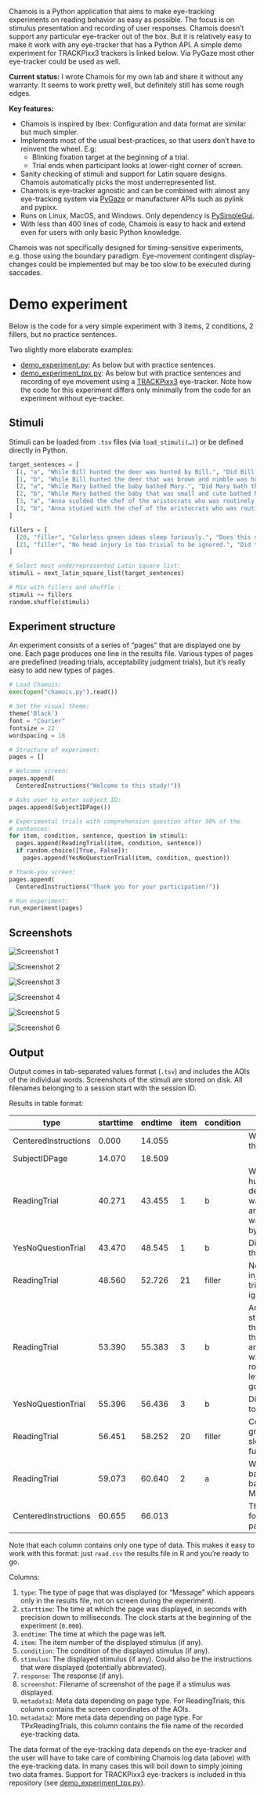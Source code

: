 
Chamois is a Python application that aims to make eye-tracking experiments on reading behavior as easy as possible.  The focus is on stimulus presentation and recording of user responses.  Chamois doesn’t support any particular eye-tracker out of the box.  But it is relatively easy to make it work with any eye-tracker that has a Python API.  A simple demo experiment for TRACKPixx3 trackers is linked below.  Via PyGaze most other eye-tracker could be used as well.

**Current status:** I wrote Chamois for my own lab and share it without any warranty.  It seems to work pretty well, but definitely still has some rough edges.

**Key features:**
- Chamois is inspired by Ibex: Configuration and data format are similar but much simpler.
- Implements most of the usual best-practices, so that users don’t have to reinvent the wheel.  E.g:
  - Blinking fixation target at the beginning of a trial.
  - Trial ends when participant looks at lower-right corner of screen.
- Sanity checking of stimuli and support for Latin square designs.  Chamois automatically picks the most underrepresented list.
- Chamois is eye-tracker agnostic and can be combined with almost any eye-tracking system via [PyGaze](https://www.pygaze.org/) or manufacturer APIs such as pylink and pypixx.
- Runs on Linux, MacOS, and Windows.  Only dependency is [PySimpleGui](https://www.pysimplegui.org).
- With less than 400 lines of code, Chamois is easy to hack and extend even for users with only basic Python knowledge.

Chamois was not specifically designed for timing-sensitive experiments, e.g. those using the boundary paradigm.  Eye-movement contingent display-changes could be implemented but may be too slow to be executed during saccades.

# Demo experiment

Below is the code for a very simple experiment with 3 items, 2 conditions, 2 fillers, but no practice sentences.

Two slightly more elaborate examples:
- [demo_experiment.py](https://github.com/tmalsburg/chamois/blob/main/demo_experiment.py): As below but with practice sentences.
- [demo_experiment_tpx.py](https://github.com/tmalsburg/chamois/blob/main/demo_experiment_tpx.py): As below but with practice sentences and recording of eye movement using a [TRACKPixx3](https://vpixx.com/products/trackpixx/) eye-tracker.  Note how the code for this experiment differs only minimally from the code for an experiment without eye-tracker.

## Stimuli

Stimuli can be loaded from `.tsv` files (via `load_stimuli(…)`) or be defined directly in Python.

``` python
target_sentences = [
  [1, "a", "While Bill hunted the deer was hunted by Bill.", "Did Bill hunt the deer?"],
  [1, "b", "While Bill hunted the deer that was brown and nimble was hunted by Bill.", "Did Bill hunt the deer?"],
  [2, "a", "While Mary bathed the baby bathed Mary.", "Did Mary bath the baby?"],
  [2, "b", "While Mary bathed the baby that was small and cute bathed Mary.", "Did Mary bath the baby?"],
  [3, "a", "Anna scolded the chef of the aristocrats who was routinely letting food go to waste.", "Did food go to waste?"],
  [3, "b", "Anna studied with the chef of the aristocrats who was routinely letting food go to waste.", "Did food go to waste?"],
]

fillers = [
  [20, "filler", "Colorless green ideas sleep furiously.", "Does this sentence make any sense at all?"],
  [21, "filler", "No head injury is too trivial to be ignored.", "Did that sentence make your brain hurt?"],
]

# Select most underrepresented Latin square list:
stimuli = next_latin_square_list(target_sentences)

# Mix with fillers and shuffle :
stimuli += fillers
random.shuffle(stimuli)
```

## Experiment structure

An experiment consists of a series of “pages” that are displayed one by one.  Each page produces one line in the results file.  Various types of pages are predefined (reading trials, acceptability judgment trials), but it’s really easy to add new types of pages.

``` python
# Load Chamois:
exec(open("chamois.py").read())

# Set the visual theme:
theme('Black')
font = "Courier"
fontsize = 22
wordspacing = 18

# Structure of experiment:
pages = []

# Welcome screen:
pages.append(
  CenteredInstructions("Welcome to this study!"))

# Asks user to enter subject ID:
pages.append(SubjectIDPage())

# Experimental trials with comprehension question after 50% of the
# sentences:
for item, condition, sentence, question in stimuli:
  pages.append(ReadingTrial(item, condition, sentence))
  if random.choice([True, False]):
    pages.append(YesNoQuestionTrial(item, condition, question))

# Thank-you screen:
pages.append(
  CenteredInstructions("Thank you for your participation!"))

# Run experiment:
run_experiment(pages)
```

## Screenshots

![Screenshot 1](images/screenshot_1.png)

![Screenshot 2](images/screenshot_2.png)

![Screenshot 3](images/screenshot_3.png)

![Screenshot 4](images/screenshot_4.png)

![Screenshot 5](images/screenshot_5.png)

![Screenshot 6](images/screenshot_6.png)

## Output

Output comes in tab-separated values format (`.tsv`) and includes the AOIs of the individual words.  Screenshots of the stimuli are stored on disk.  All filenames belonging to a session start with the session ID.

Results in table format:

| type                 | starttime | endtime | item | condition | stimulus                                                                                  | response  | screenshot                                                          | metadata1                                                       | metadata2 |
|----------------------|-----------|---------|------|-----------|-------------------------------------------------------------------------------------------|-----------|---------------------------------------------------------------------|-----------------------------------------------------------------|-----------|
| CenteredInstructions | 0.000     | 14.055  |      |           | Welcome to this study!                                                                    |           |                                                                     |                                                                 |           |
| SubjectIDPage        | 14.070    | 18.509  |      |           |                                                                                           | subject01 |                                                                     |                                                                 |           |
| ReadingTrial         | 40.271    | 43.455  | 1    | b         | While Bill hunted the deer that was brown and nimble was hunted by Bill.                  |           | `1579e43f-2b0d-4370-9169-057397713067_ReadingTrial_001_b.png`       | 77,704,221,761;239,704,355,761;373,704,545,761;563,704,651,761; |           |
| YesNoQuestionTrial   | 43.470    | 48.545  | 1    | b         | Did Bill hunt the deer?                                                                   | no        | `1579e43f-2b0d-4370-9169-057397713067_YesNoQuestionTrial_001_b.png` |                                                                 |           |
| ReadingTrial         | 48.560    | 52.726  | 21   | filler    | No head injury is too trivial to be ignored.                                              |           | `1579e43f-2b0d-4370-9169-057397713067_ReadingTrial_021_filler.png`  | 77,704,137,761;155,704,271,761;289,704,461,761;479,704,539,761; |           |
| ReadingTrial         | 53.390    | 55.383  | 3    | b         | Anna studied with the chef of the aristocrats who was routinely letting food go to waste. |           | `1579e43f-2b0d-4370-9169-057397713067_ReadingTrial_003_b.png`       | 77,704,193,761;211,704,411,761;429,704,545,761;563,704,651,761; |           |
| YesNoQuestionTrial   | 55.396    | 56.436  | 3    | b         | Did food go to waste?                                                                     | no        | `1579e43f-2b0d-4370-9169-057397713067_YesNoQuestionTrial_003_b.png` |                                                                 |           |
| ReadingTrial         | 56.451    | 58.252  | 20   | filler    | Colorless green ideas sleep furiously.                                                    |           | `1579e43f-2b0d-4370-9169-057397713067_ReadingTrial_020_filler.png`  | 77,704,333,761;351,704,495,761;513,704,657,761;675,704,819,761; |           |
| ReadingTrial         | 59.073    | 60.640  | 2    | a         | While Mary bathed the baby bathed Mary.                                                   |           | `1579e43f-2b0d-4370-9169-057397713067_ReadingTrial_002_a.png`       | 77,704,221,761;239,704,355,761;373,704,545,761;563,704,651,761; |           |
| CenteredInstructions | 60.655    | 66.013  |      |           | Thank you for your participation!                                                         |           |                                                                     |                                                                 |           |

Note that each column contains only one type of data.  This makes it easy to work with this format: just `read.csv` the results file in R and you’re ready to go.

Columns:

1. `type`: The type of page that was displayed (or “Message” which appears only in the results file, not on screen during the experiment).
2. `starttime`: The time at which the page was displayed, in seconds with precision down to milliseconds.  The clock starts at the beginning of the experiment (`0.000`).
3. `endtime`: The time at which the page was left.
4. `item`: The item number of the displayed stimulus (if any).
5. `condition`: The condition of the displayed stimulus (if any).
6. `stimulus`: The displayed stimulus (if any).  Could also be the instructions that were displayed (potentially abbreviated).
7. `response`: The response (if any).
8. `screenshot`: Filename of screenshot of the page if a stimulus was displayed.
9. `metadata1`: Meta data depending on page type.  For ReadingTrials, this column contains the screen coordinates of the AOIs.
10. `metadata2`: More meta data depending on page type.  For TPxReadingTrials, this column contains the file name of the recorded eye-tracking data.

The data format of the eye-tracking data depends on the eye-tracker and the user will have to take care of combining Chamois log data (above) with the eye-tracking data.  In many cases this will boil down to simply joining two data frames.  Support for TRACKPixx3 eye-trackers is included in this repository (see [demo_experiment_tpx.py](https://github.com/tmalsburg/chamois/blob/main/demo_experiment_tpx.py)).
